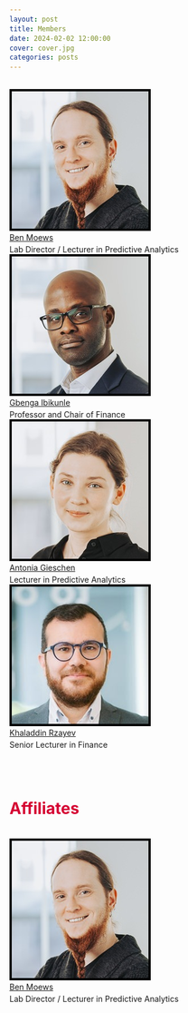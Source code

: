 ```yaml
---
layout: post
title: Members
date: 2024-02-02 12:00:00
cover: cover.jpg
categories: posts
---
```


<style type="text/css">
#img-link, #img-link img{
   text-decoration: none !important;
   border:0px !important;
   outline:none !important;
   border-width: 0px !important;
   outline-width:0px !important;
   border-bottom: none !important;
}
</style>

<br>

<div class="card">
  <img class="image" alt="profile image" src="/images/ben_m.png"/>
  <div>
    <div class="name"><a href="https://www.business-school.ed.ac.uk/staff/ben-moews" class="nounderline">Ben Moews</a></div>
    <p class="" style="margin: 4px;"></p>
    <div class="job">Lab Director / Lecturer in Predictive Analytics</div>
  </div>
</div>

<div class="card">
  <img class="image" alt="profile image" src="/images/gbenga_i.png"/>
  <div>
    <div class="name"><a href="https://www.business-school.ed.ac.uk/staff/gbenga-ibikunle" class="nounderline">Gbenga Ibikunle</a></div>
    <p class="" style="margin: 4px;"></p>
    <div class="job">Professor and Chair of Finance</div>
  </div>
</div>

<div class="card">
  <img class="image" alt="profile image" src="/images/antonia_g.png"/>
  <div>
    <div class="name"><a href="https://www.business-school.ed.ac.uk/staff/antonia-gieschen" class="nounderline">Antonia Gieschen</a></div>
    <p class="" style="margin: 4px;"></p>
    <div class="job">Lecturer in Predictive Analytics</div>
  </div>
</div>

<div class="card">
  <img class="image" alt="profile image" src="/images/khaladdin_r.png"/>
  <div>
    <div class="name"><a href="https://www.business-school.ed.ac.uk/staff/khaladdin-rzayev" class="nounderline">Khaladdin Rzayev</a></div>
    <p class="" style="margin: 4px;"></p>
    <div class="job">Senior Lecturer in Finance</div>
  </div>
</div>

<br><br>

<h1 id="title" style="color:#d50032;">Affiliates</h1>

<br>

<div class="card">
  <img class="image" alt="profile image" src="/images/ben_m.png"/>
  <div>
    <div class="name"><a href="https://www.business-school.ed.ac.uk/staff/ben-moews" class="nounderline">Ben Moews</a></div>
    <p class="" style="margin: 4px;"></p>
    <div class="job">Lab Director / Lecturer in Predictive Analytics</div>
  </div>
</div>

<br>
<!--If you are interested in becoming a member or affiliated researcher, please contact the lab director.-->
